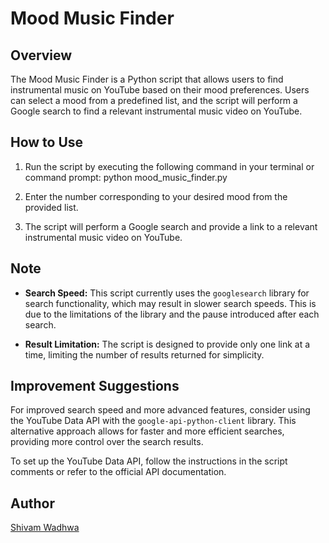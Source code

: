 # Mood Music Finder

## Overview

The Mood Music Finder is a Python script that allows users to find instrumental music on YouTube based on their mood preferences. Users can select a mood from a predefined list, and the script will perform a Google search to find a relevant instrumental music video on YouTube.

## How to Use

1. Run the script by executing the following command in your terminal or command prompt: python mood_music_finder.py

2. Enter the number corresponding to your desired mood from the provided list.

3. The script will perform a Google search and provide a link to a relevant instrumental music video on YouTube.

## Note

- **Search Speed:** This script currently uses the `googlesearch` library for search functionality, which may result in slower search speeds. This is due to the limitations of the library and the pause introduced after each search.

- **Result Limitation:** The script is designed to provide only one link at a time, limiting the number of results returned for simplicity.

## Improvement Suggestions

For improved search speed and more advanced features, consider using the YouTube Data API with the `google-api-python-client` library. This alternative approach allows for faster and more efficient searches, providing more control over the search results.

To set up the YouTube Data API, follow the instructions in the script comments or refer to the official API documentation.

## Author

[Shivam Wadhwa](http://wadhwashivam.github.io/Resume/)



